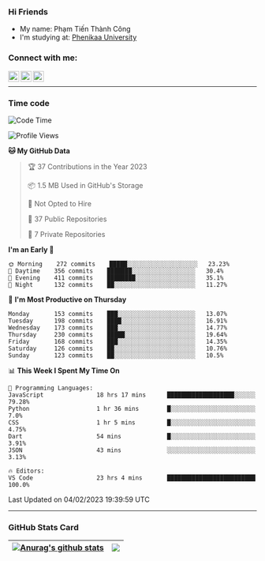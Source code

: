 ### Hi Friends

- My name: Phạm Tiến Thành Công
- I'm studying at: [Phenikaa University]


### Connect with me:
[<img align="left" alt="PhamTienThanhCong | Facebook" width="22px" src="https://upload.wikimedia.org/wikipedia/commons/thumb/1/16/Facebook-icon-1.png/640px-Facebook-icon-1.png" />][facebook]
[<img align="left" alt="PhamTienThanhCong | Zalo" width="22px" src="https://www.anphatpc.com.vn/template/anphat_2020v2/images/icon-zalo.jpg" />][zalo]
[<img align="left" alt="PhamTienThanhCong | LinkedIn" width="22px" src="https://cdn3.iconfinder.com/data/icons/inficons/512/linkedin.png" />][linkedin]

<br />

---

### Time code

<!--START_SECTION:waka-->
![Code Time](http://img.shields.io/badge/Code%20Time-871%20hrs%2048%20mins-blue)

![Profile Views](http://img.shields.io/badge/Profile%20Views-5-blue)

**🐱 My GitHub Data** 

> 🏆 37 Contributions in the Year 2023
 > 
> 📦 1.5 MB Used in GitHub's Storage 
 > 
> 🚫 Not Opted to Hire
 > 
> 📜 37 Public Repositories 
 > 
> 🔑 7 Private Repositories  
 > 
**I'm an Early 🐤** 

```text
🌞 Morning    272 commits    █████░░░░░░░░░░░░░░░░░░░░   23.23% 
🌆 Daytime    356 commits    ███████░░░░░░░░░░░░░░░░░░   30.4% 
🌃 Evening    411 commits    ████████░░░░░░░░░░░░░░░░░   35.1% 
🌙 Night      132 commits    ██░░░░░░░░░░░░░░░░░░░░░░░   11.27%

```
📅 **I'm Most Productive on Thursday** 

```text
Monday       153 commits    ███░░░░░░░░░░░░░░░░░░░░░░   13.07% 
Tuesday      198 commits    ████░░░░░░░░░░░░░░░░░░░░░   16.91% 
Wednesday    173 commits    ███░░░░░░░░░░░░░░░░░░░░░░   14.77% 
Thursday     230 commits    █████░░░░░░░░░░░░░░░░░░░░   19.64% 
Friday       168 commits    ███░░░░░░░░░░░░░░░░░░░░░░   14.35% 
Saturday     126 commits    ██░░░░░░░░░░░░░░░░░░░░░░░   10.76% 
Sunday       123 commits    ██░░░░░░░░░░░░░░░░░░░░░░░   10.5%

```


📊 **This Week I Spent My Time On** 

```text
💬 Programming Languages: 
JavaScript               18 hrs 17 mins      ███████████████████░░░░░░   79.28% 
Python                   1 hr 36 mins        █░░░░░░░░░░░░░░░░░░░░░░░░   7.0% 
CSS                      1 hr 5 mins         █░░░░░░░░░░░░░░░░░░░░░░░░   4.75% 
Dart                     54 mins             █░░░░░░░░░░░░░░░░░░░░░░░░   3.91% 
JSON                     43 mins             ░░░░░░░░░░░░░░░░░░░░░░░░░   3.13%

🔥 Editors: 
VS Code                  23 hrs 4 mins       █████████████████████████   100.0%

```


 Last Updated on 04/02/2023 19:39:59 UTC
<!--END_SECTION:waka-->

---

### GitHub Stats Card

| <a href="https://github.com/phamtienthanhcong"><img align="center" src="https://github-readme-stats.vercel.app/api?username=PhamTienThanhCong&show_icons=true&include_all_commits=true&theme=buefy&hide_border=true&theme=ocean_dark" alt="Anurag's github stats" /></a> | <a href="https://github.com/phamtienthanhcong"><img align="center" src="https://github-readme-stats.vercel.app/api/top-langs/?username=PhamTienThanhCong&layout=compact&theme=buefy&hide_border=true&theme=ocean_dark" /></a> |
| ------------- | ------------- |

[Phenikaa University]: https://phenikaa-uni.edu.vn/vi
[facebook]: https://www.facebook.com/phamtienthanhcong
[linkedin]: https://linkedin.com/in/phamtienthanhcong
[zalo]: https://zalo.me/0396396332
[tiktok]: https://www.tiktok.com/@phamtienthanhcong
[web]: https://github.com/PhamTienThanhCong/web_dev
[min project]: https://github.com/PhamTienThanhCong/Project-Of-Web
[c and cpp]: https://github.com/PhamTienThanhCong/Code_C_and_Cpro
[python]: https://github.com/PhamTienThanhCong/Python_beginer

